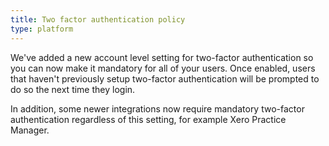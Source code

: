 ```yaml
---
title: Two factor authentication policy
type: platform
---
```


We've added a new account level setting for two-factor authentication so you can now make it mandatory for all of your users. Once enabled, users that haven't previously setup two-factor authentication will be prompted to do so the next time they login.

In addition, some newer integrations now require mandatory two-factor authentication regardless of this setting, for example Xero Practice Manager.
